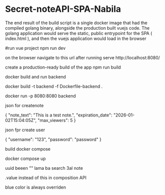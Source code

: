 # Secret-noteAPI-SPA-Nabila
The end result of the build script is a single docker image that had the compiled golang binary, alongside the production built vuejs code. The golang application would serve the static, public entrypoint for the SPA ( index.html ), and then the vuejs application would load in the browser


#run vue project 
npm run dev


on the browser navigate to this url after running serve
http://localhost:8080/

create a production-ready build of the app
npm run build




docker build and run backend

docker build -t backend -f Dockerfile-backend .

docker run -p 8080:8080 backend




json for createnote 

{
  "note_text": "This is a test note.",
  "expiration_date": "2026-01-02T15:04:05Z",
  "max_viewers": 5
}

json fpr create user

{
  "username": "123",
  "password": "password"
}



build docker compose

docker compose up


uuid beeen "" lama ba search 3al note


.value instead of this in composition API

blue color is always overriden

